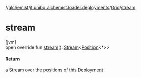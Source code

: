 //[alchemist](../../../index.md)/[it.unibo.alchemist.loader.deployments](../index.md)/[Grid](index.md)/[stream](stream.md)

# stream

[jvm]\
open override fun [stream](stream.md)(): [Stream](https://docs.oracle.com/javase/8/docs/api/java/util/stream/Stream.html)<[Position](../../it.unibo.alchemist.model.interfaces/-position/index.md)<*>>

#### Return

a [Stream](https://docs.oracle.com/javase/8/docs/api/java/util/stream/Stream.html) over the positions of this [Deployment](../-deployment/index.md)
